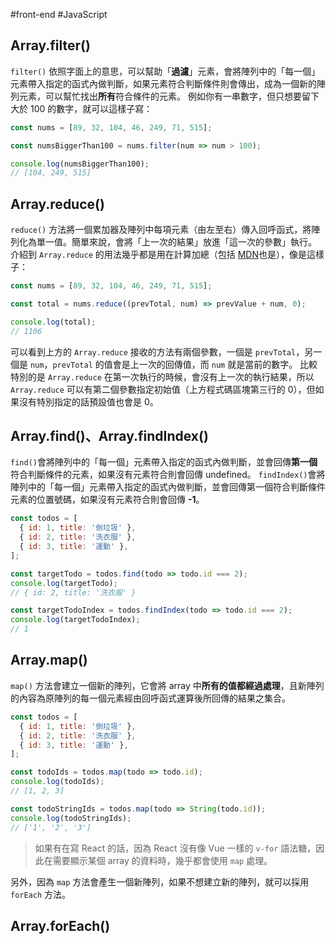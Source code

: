 #front-end #JavaScript 
## Array.filter()
`filter()` 依照字面上的意思，可以幫助「**過濾**」元素，會將陣列中的「每一個」元素帶入指定的函式內做判斷，如果元素符合判斷條件則會傳出，成為一個新的陣列元素，可以幫忙找出**所有**符合條件的元素。
例如你有一串數字，但只想要留下大於 100 的數字，就可以這樣子寫：
```javascript
const nums = [89, 32, 104, 46, 249, 71, 515];

const numsBiggerThan100 = nums.filter(num => num > 100);

console.log(numsBiggerThan100);
// [104, 249, 515]
```

## Array.reduce()
`reduce()` 方法將一個累加器及陣列中每項元素（由左至右）傳入回呼函式，將陣列化為單一值。簡單來說，會將「上一次的結果」放進「這一次的參數」執行。
介紹到 `Array.reduce` 的用法幾乎都是用在計算加總（包括 [MDN](https://developer.mozilla.org/zh-TW/docs/Web/JavaScript/Reference/Global_Objects/Array/Reduce)也是），像是這樣子：
```javascript
const nums = [89, 32, 104, 46, 249, 71, 515];

const total = nums.reduce((prevTotal, num) => prevValue + num, 0);

console.log(total);
// 1106
```
可以看到上方的 `Array.reduce` 接收的方法有兩個參數，一個是 `prevTotal`，另一個是 `num`，`prevTotal` 的值會是上一次的回傳值，而 `num` 就是當前的數字。
比較特別的是 `Array.reduce` 在第一次執行的時候，會沒有上一次的執行結果，所以 `Array.reduce` 可以有第二個參數指定初始值（上方程式碼區塊第三行的 0），但如果沒有特別指定的話預設值也會是 0。

## Array.find()、Array.findIndex()
`find()`會將陣列中的「每一個」元素帶入指定的函式內做判斷，並會回傳**第一個**符合判斷條件的元素，如果沒有元素符合則會回傳 undefined。
`findIndex()`會將陣列中的「每一個」元素帶入指定的函式內做判斷，並會回傳第一個符合判斷條件元素的位置號碼，如果沒有元素符合則會回傳 **-1**。
```javascript
const todos = [
  { id: 1, title: '倒垃圾' },
  { id: 2, title: '洗衣服' },
  { id: 3, title: '運動' },
];

const targetTodo = todos.find(todo => todo.id === 2);
console.log(targetTodo);
// { id: 2, title: '洗衣服' }

const targetTodoIndex = todos.findIndex(todo => todo.id === 2);
console.log(targetTodoIndex);
// 1
```

## Array.map()
`map()` 方法會建立一個新的陣列，它會將 array 中**所有的值都經過處理**，且新陣列的內容為原陣列的每一個元素經由回呼函式運算後所回傳的結果之集合。
```javascript
const todos = [
  { id: 1, title: '倒垃圾' },
  { id: 2, title: '洗衣服' },
  { id: 3, title: '運動' },
];

const todoIds = todos.map(todo => todo.id);
console.log(todoIds);
// [1, 2, 3]

const todoStringIds = todos.map(todo => String(todo.id));
console.log(todoStringIds);
// ['1', '2', '3']
```
> 如果有在寫 React 的話，因為 React 沒有像 Vue 一樣的 `v-for` 語法糖，因此在需要顯示某個 array 的資料時，幾乎都會使用 `map` 處理。

另外，因為 `map` 方法會產生一個新陣列，如果不想建立新的陣列，就可以採用 `forEach` 方法。

## Array.forEach()
